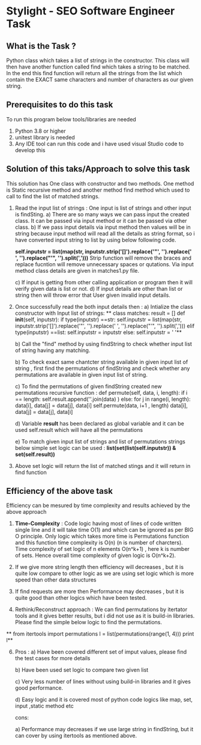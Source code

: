 # Stylight - SEO Software Engineer Task

## What is the Task ? 
Python class which takes a list of strings in the constructor. This class will then have another function called find which takes a string to be matched. In the
end this find function will return all the strings from the list which contain the EXACT same characters and number of characters as our given string.

## Prerequisites to do this task 
To run this program below tools/libraries are needed
1) Python 3.8 or higher 
2) unitest library is needed
3) Any IDE tool can run this code and i have used visual Studio code to develop this 

## Solution of this taks/Approach to solve this task 
This solution has One class with constructor and two methods. One method is Static recursive method and another method find method which used to call to find the list of matched strings.

1) Read the input list of strings : One input is list of strings and other input is findSting. 
   a) There are so many ways we can pass input the created class. It can be passed via input method or it can be passed via other class.
   b) If we pass input details via input method then values will be in string because input method will read all the details as string format, so i have converted input string       to list by using below following code. 
     
     **self.inputstr = list(map(str, inputstr.strip('[]').replace('"', '').replace(' ', '').replace("'", '').split(',')))**
     Strip function will remove the braces and replace fucntion will remove unnecessary spaces or qutations. 
     Via input method class details are given in matches1.py file. 
     
   c) If input is getting from other calling application or program then it will verify given data is list or not.
   d) If input details are other than list or string then will throw error that User given invalid input details.

2) Once successfully read the both input details then :
   a) Intialize the class constructor with Input list of strings:
**      class matches:
          result = []
          def __init__(self, inputstr):
              if type(inputstr) ==str:
                  self.inputstr = list(map(str, inputstr.strip('[]').replace('"', '').replace(' ', '').replace("'", '').split(',')))
              elif type(inputstr) ==list:
                  self.inputstr = inputstr
              else:
                  self.inputstr = ' '**
                  
    b) Call the "find" method by using findString to check whether input list of string having any matching.
    
    b) To check exact same chantcter string available in given input list of string , first find the permutations of findString and check whether any permutations are available        in given input list of string. 
    
    c) To find the permutations of given findString created new permutations recursive function :
            def permute(self, data, i, length):
                if i == length:
                    self.result.append(''.join(data) )
                else:
                    for j in range(i, length):
                        data[i], data[j] = data[j], data[i]
                        self.permute(data, i+1 , length)
                        data[i], data[j] = data[j], data[i]
                        
    d) Variable **result** has been declared as global variable and it can be used self.result which will have all the permutations
    
    e) To match given input list of strings and list of permutations strings below simple set logic can be used :
         **list(set(list(self.inputstr)) & set(self.result))**
         
 3) Above set logic will return the list of matched stings and it will return in find function 


## Efficiency of the above task 
  Efficiency can be mesured by time complexity and results achieved by the above approach 
  
  1) **Time-Complexity** : Code logic having most of lines of code written single line and it will take time O(1) and which can be ignored as per BIG O principle. 
      Only logic which takes more time is Permutations function and this function time complexity is O(n) (n is number of charcters). Time complexity of set logic of n elements 
      O(n^k+1) , here k is number of sets. Hence overall time complexity of given logic is O(n^k+2).
    
  2) If we give more string length then efficiency will decreases , but it is quite low compare to other logic as we are using set logic which is more speed than other data structures 
  3) If find requests are more then Performance may decreases , but it is quite good than other logics which have been tested. 
  4) Rethink/Reconstruct approach : We can find permutations by itertator tools and it gives better results, but i did not use as it is build-in libraries. Please find the simple below logic to find the permutations. 
            
**                from itertools import permutations
                  l = list(permutations(range(1, 4)))
                  print l**
 
 6) Pros : 
      a) Have been covered different set of imput values, please find the test cases for more details 
      
      b) Have been used set logic to compare two given list 
      
      c) Very less number of lines without using build-in libraries and it gives good performance.
      
      d) Easy logic and it is covered most of python code logics like map, set, input ,static method etc 
     
     cons:
     
     a) Performance may decreases if we use large string in findString, but it can cover by using itertools as mentioned above.
